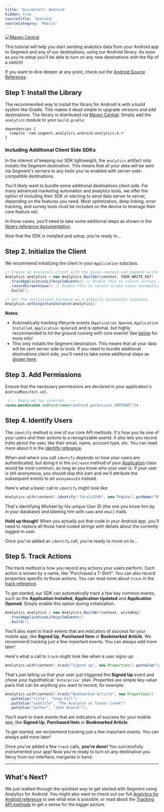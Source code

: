 ```yaml
---
title: 'Quickstart: Android'
hidden: true
sourceTitle: 'Android'
sourceCategory: 'Mobile'
---
```


[![Maven Central](https://maven-badges.herokuapp.com/maven-central/com.segment.analytics.android/analytics/badge.svg)](https://maven-badges.herokuapp.com/maven-central/com.segment.analytics.android/analytics)

This tutorial will help you start sending analytics data from your Android app to Segment and any of our destinations, using our Android library. As soon as you're setup you'll be able to turn on any new destinations with the flip of a switch!

If you want to dive deeper at any point, check out the [Android Source Reference](/docs/connections/sources/catalog/libraries/mobile/android).

## Step 1: Install the Library

The recommended way to install the library for Android is with a build system like Gradle. This makes it dead simple to upgrade versions and add destinations. The library is distributed via [Maven Central](http://maven.org/). Simply add the `analytics` module to your `build.gradle`:

```
dependencies {
  compile 'com.segment.analytics.android:analytics:4.+'
}
```

### Including Additional Client Side SDKs

In the interest of keeping our SDK lightweight, the `analytics` artifact only installs the Segment destination. This means that all your data will be sent via Segment's servers to any tools you've enabled with server-side-compatible destinations.

You'll likely want to bundle some additional destinations client side. For many advanced marketing automation and analytics tools, we offer the option of including their SDK or electing to send data server to server, depending on the features you need. Most optimization, deep linking, error tracking, and survey tools must be included on the device to leverage their core feature set.

In those cases, you'll need to take some additional steps as shown in the [library reference documentation](/docs/connections/sources/catalog/libraries/mobile/android#bundling-integrations).

Now that the SDK is installed and setup, you're ready to...

## Step 2. Initialize the Client

We recommend initializing the client in your `Application` subclass.
```java
// Create an analytics client with the given context and Segment write key.
Analytics analytics = new Analytics.Builder(context, YOUR_WRITE_KEY)
  .trackApplicationLifecycleEvents() // Enable this to record certain application events automatically!
  .recordScreenViews() // Enable this to record screen views automatically!
  .build();

// Set the initialized instance as a globally accessible instance.
Analytics.setSingletonInstance(analytics);
```

**Notes**:
- Automatically tracking lifecycle events (`Application Opened`, `Application Installed`, `Application Updated`) and is optional, but highly recommended to hit the ground running with core events! See [below](/docs/connections/sources/catalog/libraries/mobile/android/quickstart/#step-5-track-actions) for more info!
- This only installs the Segment destination. This means that all your data will be sent server side to tools.
If you need to bundle additional destinations client side, you'll need to take some additional steps as [shown here](/docs/connections/sources/catalog/libraries/mobile/android#bundling-integrations).

## Step 3. Add Permissions

Ensure that the necessary permissions are declared in your application's `AndroidManifest.xml`.

```xml
 <!-- Required for internet. -->
<uses-permission android:name="android.permission.INTERNET"/>
```

## Step 4. Identify Users

The `identify` method is one of our core API methods. It's how you tie one of your users and their actions to a recognizable userId. It also lets you record traits about the user, like their email, name, account type, etc. You can read more about it in the [identify reference](/docs/connections/sources/catalog/libraries/mobile/android#identify).

When and where you call `identify` depends on how your users are authenticated, but doing it in the `onCreate` method of your [Application](http://developer.android.com/reference/android/app/Application.html) class would be most common, as long as you know who your user is. If your user is still anonymous, you should skip this part and we'll attribute the subsequent events to an `anonymousId` instead.

Here's what a basic call to `identify` might look like:

```java
Analytics.with(context).identify("f4ca124298", new Traits().putName("Michael Bolton").putEmail("mbolton@initech.com"));
```

That's identifying Michael by his unique User ID (the one you know him by in your database) and labeling him with `name` and `email` traits.

**Hold up though!** When you actually put that code in your Android app, you'll need to replace all those hard-coded strings with details about the currently logged-in user.

Once you've added an `identify` call, you're ready to move on to...

## Step 5. Track Actions

The track method is how you record any actions your users perform. Each action is known by a name, like "Purchased a T-Shirt". You can also record properties specific to those actions. You can read more about `track` in the [track reference](/docs/connections/sources/catalog/libraries/mobile/android#track).

To get started, our SDK can automatically track a few key common events, such as the **Application Installed**, **Application Updated** and **Application Opened**. Simply enable this option during initialization.

```java
Analytics analytics = new Analytics.Builder(context, writeKey)
  .trackApplicationLifecycleEvents()
  .build();
```

You'll also want to track events that are indicators of success for your mobile app, like **Signed Up**, **Purchased Item** or **Bookmarked Article**. We recommend tracking just a few important events. You can always add more later!

Here's what a call to `track` might look like when a user signs up:

```java
Analytics.with(context).track("Signed up", new Properties().putValue("plan", "Enterprise"));
```

That's just telling us that your user just triggered the **Signed Up** event and chose your hypothetical `'Enterprise'` plan. Properties are simple key-value pairs that can be anything you want to record, for example:

```java
Analytics.with(context).track("Bookmarked Article", new Properties()
  .putValue("title", "Snow Fall")
  .putValue("subtitle", "The Avalance at Tunnel Creek")
  .putValue("author", "John Branch"));
```

You'll want to track events that are indicators of success for your mobile app, like **Signed Up**, **Purchased Item** or **Bookmarked Article**.

To get started, we recommend tracking just a few important events. You can always add more later!

Once you've added a few `track` calls, **you're done!** You successfully instrumented your app! Now you're ready to turn on any destination you fancy from our interface, margarita in hand.

---

## What's Next?

We just walked through the quickest way to get started with Segment using Analytics for Android. You might also want to check out our full [Analytics for Android reference](/docs/connections/sources/catalog/libraries/mobile/android) to see what else is possible, or read about the [Tracking API methods](/docs/connections/sources/catalog/libraries/server/http-api/) to get a sense for the bigger picture.
